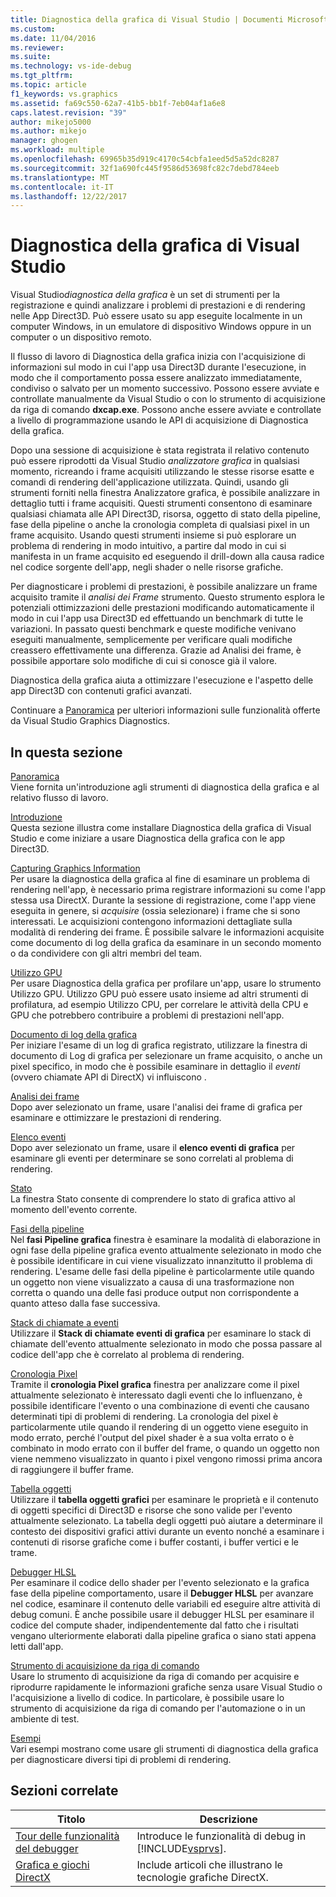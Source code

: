 ```yaml
---
title: Diagnostica della grafica di Visual Studio | Documenti Microsoft
ms.custom: 
ms.date: 11/04/2016
ms.reviewer: 
ms.suite: 
ms.technology: vs-ide-debug
ms.tgt_pltfrm: 
ms.topic: article
f1_keywords: vs.graphics
ms.assetid: fa69c550-62a7-41b5-bb1f-7eb04af1a6e8
caps.latest.revision: "39"
author: mikejo5000
ms.author: mikejo
manager: ghogen
ms.workload: multiple
ms.openlocfilehash: 69965b35d919c4170c54cbfa1eed5d5a52dc8287
ms.sourcegitcommit: 32f1a690fc445f9586d53698fc82c7debd784eeb
ms.translationtype: MT
ms.contentlocale: it-IT
ms.lasthandoff: 12/22/2017
---
```

# <a name="visual-studio-graphics-diagnostics"></a>Diagnostica della grafica di Visual Studio
Visual Studio*diagnostica della grafica* è un set di strumenti per la registrazione e quindi analizzare i problemi di prestazioni e di rendering nelle App Direct3D. Può essere usato su app eseguite localmente in un computer Windows, in un emulatore di dispositivo Windows oppure in un computer o un dispositivo remoto.  
  
 Il flusso di lavoro di Diagnostica della grafica inizia con l'acquisizione di informazioni sul modo in cui l'app usa Direct3D durante l'esecuzione, in modo che il comportamento possa essere analizzato immediatamente, condiviso o salvato per un momento successivo. Possono essere avviate e controllate manualmente da Visual Studio o con lo strumento di acquisizione da riga di comando **dxcap.exe**. Possono anche essere avviate e controllate a livello di programmazione usando le API di acquisizione di Diagnostica della grafica.  
  
 Dopo una sessione di acquisizione è stata registrata il relativo contenuto può essere riprodotti da Visual Studio *analizzatore grafica* in qualsiasi momento, ricreando i frame acquisiti utilizzando le stesse risorse esatte e comandi di rendering dell'applicazione utilizzata. Quindi, usando gli strumenti forniti nella finestra Analizzatore grafica, è possibile analizzare in dettaglio tutti i frame acquisiti. Questi strumenti consentono di esaminare qualsiasi chiamata alle API Direct3D, risorsa, oggetto di stato della pipeline, fase della pipeline o anche la cronologia completa di qualsiasi pixel in un frame acquisito. Usando questi strumenti insieme si può esplorare un problema di rendering in modo intuitivo, a partire dal modo in cui si manifesta in un frame acquisito ed eseguendo il drill-down alla causa radice nel codice sorgente dell'app, negli shader o nelle risorse grafiche.  
  
 Per diagnosticare i problemi di prestazioni, è possibile analizzare un frame acquisito tramite il *analisi dei Frame* strumento. Questo strumento esplora le potenziali ottimizzazioni delle prestazioni modificando automaticamente il modo in cui l'app usa Direct3D ed effettuando un benchmark di tutte le variazioni. In passato questi benchmark e queste modifiche venivano eseguiti manualmente, semplicemente per verificare quali modifiche creassero effettivamente una differenza. Grazie ad Analisi dei frame, è possibile apportare solo modifiche di cui si conosce già il valore.  
  
 Diagnostica della grafica aiuta a ottimizzare l'esecuzione e l'aspetto delle app Direct3D con contenuti grafici avanzati.  
  
 Continuare a [Panoramica](overview-of-visual-studio-graphics-diagnostics.md) per ulteriori informazioni sulle funzionalità offerte da Visual Studio Graphics Diagnostics.  
  
## <a name="in-this-section"></a>In questa sezione  
 [Panoramica](overview-of-visual-studio-graphics-diagnostics.md)  
 Viene fornita un'introduzione agli strumenti di diagnostica della grafica e al relativo flusso di lavoro.  
  
 [Introduzione](getting-started-with-visual-studio-graphics-diagnostics.md)  
 Questa sezione illustra come installare Diagnostica della grafica di Visual Studio e come iniziare a usare Diagnostica della grafica con le app Direct3D.  
  
 [Capturing Graphics Information](capturing-graphics-information.md)  
 Per usare la diagnostica della grafica al fine di esaminare un problema di rendering nell'app, è necessario prima registrare informazioni su come l'app stessa usa DirectX. Durante la sessione di registrazione, come l'app viene eseguita in genere, si *acquisire* (ossia selezionare) i frame che si sono interessati. Le acquisizioni contengono informazioni dettagliate sulla modalità di rendering dei frame. È possibile salvare le informazioni acquisite come documento di log della grafica da esaminare in un secondo momento o da condividere con gli altri membri del team.  
  
 [Utilizzo GPU](gpu-usage.md)  
 Per usare Diagnostica della grafica per profilare un'app, usare lo strumento Utilizzo GPU. Utilizzo GPU può essere usato insieme ad altri strumenti di profilatura, ad esempio Utilizzo CPU, per correlare le attività della CPU e GPU che potrebbero contribuire a problemi di prestazioni nell'app.  
  
 [Documento di log della grafica](graphics-log-document.md)  
 Per iniziare l'esame di un log di grafica registrato, utilizzare la finestra di documento di Log di grafica per selezionare un frame acquisito, o anche un pixel specifico, in modo che è possibile esaminare in dettaglio il *eventi* (ovvero chiamate API di DirectX) vi influiscono .  
  
 [Analisi dei frame](graphics-frame-analysis.md)  
 Dopo aver selezionato un frame, usare l'analisi dei frame di grafica per esaminare e ottimizzare le prestazioni di rendering.  
  
 [Elenco eventi](graphics-event-list.md)  
 Dopo aver selezionato un frame, usare il **elenco eventi di grafica** per esaminare gli eventi per determinare se sono correlati al problema di rendering.  
  
 [Stato](graphics-state.md)  
 La finestra Stato consente di comprendere lo stato di grafica attivo al momento dell'evento corrente.  
  
 [Fasi della pipeline](graphics-pipeline-stages.md)  
 Nel **fasi Pipeline grafica** finestra è esaminare la modalità di elaborazione in ogni fase della pipeline grafica evento attualmente selezionato in modo che è possibile identificare in cui viene visualizzato innanzitutto il problema di rendering. L'esame delle fasi della pipeline è particolarmente utile quando un oggetto non viene visualizzato a causa di una trasformazione non corretta o quando una delle fasi produce output non corrispondente a quanto atteso dalla fase successiva.  
  
 [Stack di chiamate a eventi](graphics-event-call-stack.md)  
 Utilizzare il **Stack di chiamate eventi di grafica** per esaminare lo stack di chiamate dell'evento attualmente selezionato in modo che possa passare al codice dell'app che è correlato al problema di rendering.  
  
 [Cronologia Pixel](graphics-pixel-history.md)  
 Tramite il **cronologia Pixel grafica** finestra per analizzare come il pixel attualmente selezionato è interessato dagli eventi che lo influenzano, è possibile identificare l'evento o una combinazione di eventi che causano determinati tipi di problemi di rendering. La cronologia del pixel è particolarmente utile quando il rendering di un oggetto viene eseguito in modo errato, perché l'output del pixel shader è a sua volta errato o è combinato in modo errato con il buffer del frame, o quando un oggetto non viene nemmeno visualizzato in quanto i pixel vengono rimossi prima ancora di raggiungere il buffer frame.  
  
 [Tabella oggetti](graphics-object-table.md)  
 Utilizzare il **tabella oggetti grafici** per esaminare le proprietà e il contenuto di oggetti specifici di Direct3D e risorse che sono valide per l'evento attualmente selezionato. La tabella degli oggetti può aiutare a determinare il contesto dei dispositivi grafici attivi durante un evento nonché a esaminare i contenuti di risorse grafiche come i buffer costanti, i buffer vertici e le trame.  
  
 [Debugger HLSL](hlsl-shader-debugger.md)  
 Per esaminare il codice dello shader per l'evento selezionato e la grafica fase della pipeline comportamento, usare il **Debugger HLSL** per avanzare nel codice, esaminare il contenuto delle variabili ed eseguire altre attività di debug comuni. È anche possibile usare il debugger HLSL per esaminare il codice del compute shader, indipendentemente dal fatto che i risultati vengano ulteriormente elaborati dalla pipeline grafica o siano stati appena letti dall'app.  
  
 [Strumento di acquisizione da riga di comando](command-line-capture-tool.md)  
 Usare lo strumento di acquisizione da riga di comando per acquisire e riprodurre rapidamente le informazioni grafiche senza usare Visual Studio o l'acquisizione a livello di codice. In particolare, è possibile usare lo strumento di acquisizione da riga di comando per l'automazione o in un ambiente di test.  
  
 [Esempi](graphics-diagnostics-examples.md)  
 Vari esempi mostrano come usare gli strumenti di diagnostica della grafica per diagnosticare diversi tipi di problemi di rendering.  
  
## <a name="related-sections"></a>Sezioni correlate  
  
|Titolo|Descrizione|  
|-----------|-----------------|  
|[Tour delle funzionalità del debugger](../debugging-in-visual-studio.md)|Introduce le funzionalità di debug in [!INCLUDE[vsprvs](../../code-quality/includes/vsprvs_md.md)].|  
|[Grafica e giochi DirectX](http://go.microsoft.com/fwlink/?LinkId=256498)|Include articoli che illustrano le tecnologie grafiche DirectX.|